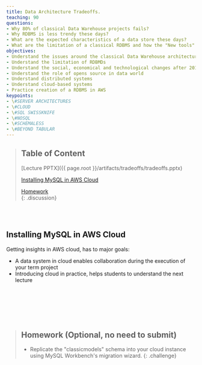 ```yaml
---
title: Data Architecture Tradeoffs.
teaching: 90
questions:
- Why 80% of classical Data Warehouse projects fails?
- Why RDBMS is less trendy these days?
- What are the expected characteristics of a data store these days?
- What are the limitation of a classical RDBMS and how the "New tools" are solving these limitations?
objectives:
- Understand the issues around the classical Data Warehouse architecture
- Understand the limitation of RDBMDs
- Understand the social, economical and technological changes after 2010 and the radical changes induced in the data world
- Understand the role of opens source in data world
- Understand distributed systems
- Understand cloud-based systems
- Practice creation of a RDBMS in AWS
keypoints:
- \#SERVER ARCHITECTURES 
- \#CLOUD
- \#SQL SWISSKNIFE
- \#NOSQL
- \#SCHEMALESS
- \#BEYOND TABULAR
---
```





> ## Table of Content
> [Lecture PPTX]({{ page.root }}/artifacts/tradeoffs/tradeoffs.pptx)
>
> [Installing MySQL in AWS Cloud](#aws)
>
> [Homework](#homework)  
{: .discussion}



<br/><br/>
<a name="aws"/>

## Installing MySQL in AWS Cloud

Getting insights in AWS cloud, has to major goals:
* A data system in cloud enables collaboration during the execution of your term project
* Introducing cloud in practice, helps students to understand the next lecture




<br/><br/>
<a name="homework"/>

<br><br>

> ## Homework (Optional, no need to submit)
> 
> * Replicate the "classicmodels" schema into your cloud instance using MySQL Workbench's migration wizard.
{: .challenge}




